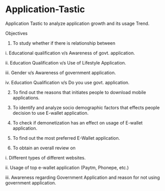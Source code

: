 # Application-Tastic
Application Tastic to analyze application growth and its usage Trend.

Objectives 
 
1) To study whether if there is relationship between  

i. Educational qualification v/s Awareness of govt. application.

ii. Education Qualification v/s Use of Lifestyle Application. 

iii. Gender v/s Awareness of government application. 

iv. Education Qualification v/s Do you use govt. application.


2) To find out the reasons that initiates people to download mobile applications.
   

3) To identify and analyze socio demographic factors that effects people decision to use E-wallet application.
   

4) To check if demonetization has an effect on usage of E-wallet application.
   

5) To find out the most preferred E-Wallet application.
   

6) To obtain an overall review on 

i. Different types of different websites. 

ii. Usage of top e-wallet application (Paytm, Phonepe, etc.) 

iii. Awareness regarding Government Application and reason for not using government application. 
